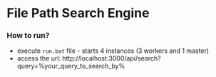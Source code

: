 #   File Path Search Engine

###   How to run?

- execute `run.bat` file - starts 4 instances (3 workers and 1 master)
- access the url: http://localhost:3000/api/search?query=%your_query_to_search_by%